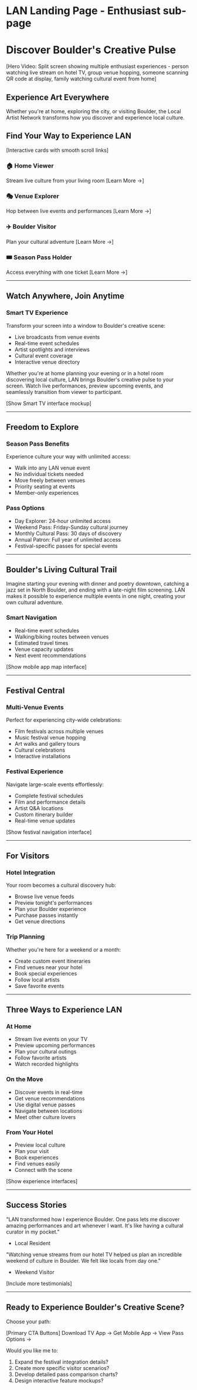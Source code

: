 # LAN Landing Page - Enthusiast sub-page

# Discover Boulder's Creative Pulse

[Hero Video: Split screen showing multiple enthusiast experiences - person watching live stream on hotel TV, group venue hopping, someone scanning QR code at display, family watching cultural event from home]

## Experience Art Everywhere

Whether you're at home, exploring the city, or visiting Boulder, the Local Artist Network transforms how you discover and experience local culture.

## Find Your Way to Experience LAN

[Interactive cards with smooth scroll links]

### 🏠 Home Viewer

Stream live culture from your living room
[Learn More →]

### 🎭 Venue Explorer

Hop between live events and performances
[Learn More →]

### ✈️ Boulder Visitor

Plan your cultural adventure
[Learn More →]

### 🎟️ Season Pass Holder

Access everything with one ticket
[Learn More →]

---

## Watch Anywhere, Join Anytime

### Smart TV Experience

Transform your screen into a window to Boulder's creative scene:

- Live broadcasts from venue events
- Real-time event schedules
- Artist spotlights and interviews
- Cultural event coverage
- Interactive venue directory

Whether you're at home planning your evening or in a hotel room discovering local culture, LAN brings Boulder's creative pulse to your screen. Watch live performances, preview upcoming events, and seamlessly transition from viewer to participant.

[Show Smart TV interface mockup]

---

## Freedom to Explore

### Season Pass Benefits

Experience culture your way with unlimited access:

- Walk into any LAN venue event
- No individual tickets needed
- Move freely between venues
- Priority seating at events
- Member-only experiences

### Pass Options

- Day Explorer: 24-hour unlimited access
- Weekend Pass: Friday-Sunday cultural journey
- Monthly Cultural Pass: 30 days of discovery
- Annual Patron: Full year of unlimited access
- Festival-specific passes for special events

---

## Boulder's Living Cultural Trail

Imagine starting your evening with dinner and poetry downtown, catching a jazz set in North Boulder, and ending with a late-night film screening. LAN makes it possible to experience multiple events in one night, creating your own cultural adventure.

### Smart Navigation

- Real-time event schedules
- Walking/biking routes between venues
- Estimated travel times
- Venue capacity updates
- Next event recommendations

[Show mobile app map interface]

---

## Festival Central

### Multi-Venue Events

Perfect for experiencing city-wide celebrations:

- Film festivals across multiple venues
- Music festival venue hopping
- Art walks and gallery tours
- Cultural celebrations
- Interactive installations

### Festival Experience

Navigate large-scale events effortlessly:

- Complete festival schedules
- Film and performance details
- Artist Q&A locations
- Custom itinerary builder
- Real-time venue updates

[Show festival navigation interface]

---

## For Visitors

### Hotel Integration

Your room becomes a cultural discovery hub:

- Browse live venue feeds
- Preview tonight's performances
- Plan your Boulder experience
- Purchase passes instantly
- Get venue directions

### Trip Planning

Whether you're here for a weekend or a month:

- Create custom event itineraries
- Find venues near your hotel
- Book special experiences
- Follow local artists
- Save favorite events

---

## Three Ways to Experience LAN

### At Home

- Stream live events on your TV
- Preview upcoming performances
- Plan your cultural outings
- Follow favorite artists
- Watch recorded highlights

### On the Move

- Discover events in real-time
- Get venue recommendations
- Use digital venue passes
- Navigate between locations
- Meet other culture lovers

### From Your Hotel

- Preview local culture
- Plan your visit
- Book experiences
- Find venues easily
- Connect with the scene

[Show experience interfaces]

---

## Success Stories

"LAN transformed how I experience Boulder. One pass lets me discover amazing performances and art whenever I want. It's like having a cultural curator in my pocket."

- Local Resident

"Watching venue streams from our hotel TV helped us plan an incredible weekend of culture in Boulder. We felt like locals from day one."

- Weekend Visitor

[Include more testimonials]

---

## Ready to Experience Boulder's Creative Scene?

Choose your path:

[Primary CTA Buttons]
Download TV App →
Get Mobile App →
View Pass Options →

Would you like me to:

1. Expand the festival integration details?
2. Create more specific visitor scenarios?
3. Develop detailed pass comparison charts?
4. Design interactive feature mockups?